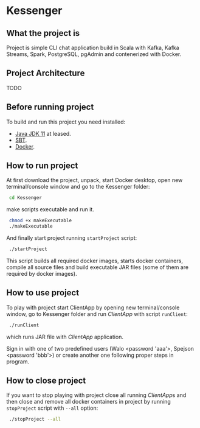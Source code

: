 # Kessenger

## What the project is

Project is simple CLI chat application build in Scala with Kafka, Kafka Streams, Spark, PostgreSQL, pgAdmin and contenerized with Docker. 

## Project Architecture

TODO

## Before running project 

To build and run this project you need installed:

- [Java JDK 11](https://adoptopenjdk.net/) at leased. 
- [SBT](https://www.scala-sbt.org/).
- [Docker](https://www.docker.com/).
 

## How to run project

At first download the project, unpack, start Docker desktop, open new terminal/console window and go to the Kessenger folder: <br>

```bash
 cd Kessenger
```

make scripts executable and run it.<br>

```bash
 chmod +x makeExecutable
 ./makeExecutable
```

And finally start project running `startProject` script:<br>

```bash
 ./startProject
```

This script builds all required docker images, starts docker containers, compile all source files and build executable JAR files (some of them are required by docker images). 

## How to use project

To play with project start ClientApp by opening new terminal/console window, go to Kessenger folder and run *ClientApp* with script `runClient`: 

```bash
 ./runClient
```

which runs JAR file with *ClientApp* application.

Sign in with one of two predefined users (Walo <password 'aaa'>, Spejson <password 'bbb'>) or create another one following proper steps in program. 

## How to close project

If you want to stop playing with project close all running *ClientApp*s and then close and remove all docker containers in project by running `stopProject` script with `--all` option:

```bash
 ./stopProject --all
```
